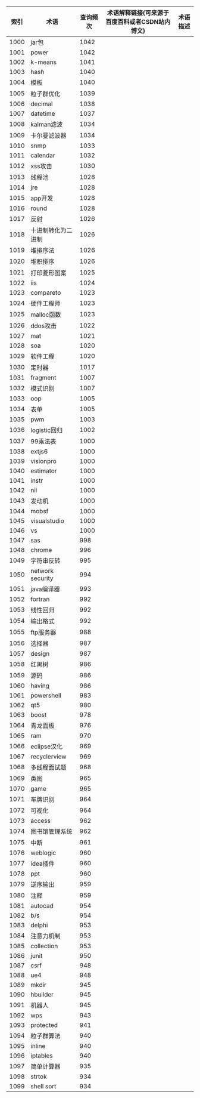 | 索引   | 术语               | 查询频次 | 术语解释链接(可来源于百度百科或者CSDN站内博文) | 术语描述 |
| ---- | ---------------- | ---- | -------------------------- | ---- |
| 1000 | jar包             | 1042 |                            |      |
| 1001 | power            | 1042 |                            |      |
| 1002 | k-means          | 1041 |                            |      |
| 1003 | hash             | 1040 |                            |      |
| 1004 | 模板               | 1040 |                            |      |
| 1005 | 粒子群优化            | 1039 |                            |      |
| 1006 | decimal          | 1038 |                            |      |
| 1007 | datetime         | 1037 |                            |      |
| 1008 | kalman滤波         | 1034 |                            |      |
| 1009 | 卡尔曼滤波器           | 1034 |                            |      |
| 1010 | snmp             | 1033 |                            |      |
| 1011 | calendar         | 1032 |                            |      |
| 1012 | xss攻击            | 1030 |                            |      |
| 1013 | 线程池              | 1028 |                            |      |
| 1014 | jre              | 1028 |                            |      |
| 1015 | app开发            | 1028 |                            |      |
| 1016 | round            | 1028 |                            |      |
| 1017 | 反射               | 1026 |                            |      |
| 1018 | 十进制转化为二进制        | 1026 |                            |      |
| 1019 | 堆排序法             | 1026 |                            |      |
| 1020 | 堆积排序             | 1026 |                            |      |
| 1021 | 打印菱形图案           | 1025 |                            |      |
| 1022 | iis              | 1024 |                            |      |
| 1023 | compareto        | 1023 |                            |      |
| 1024 | 硬件工程师            | 1023 |                            |      |
| 1025 | malloc函数         | 1023 |                            |      |
| 1026 | ddos攻击           | 1022 |                            |      |
| 1027 | mat              | 1021 |                            |      |
| 1028 | soa              | 1020 |                            |      |
| 1029 | 软件工程             | 1020 |                            |      |
| 1030 | 定时器              | 1017 |                            |      |
| 1031 | fragment         | 1007 |                            |      |
| 1032 | 模式识别             | 1007 |                            |      |
| 1033 | oop              | 1005 |                            |      |
| 1034 | 表单               | 1005 |                            |      |
| 1035 | pwm              | 1003 |                            |      |
| 1036 | logistic回归       | 1002 |                            |      |
| 1037 | 99乘法表            | 1000 |                            |      |
| 1038 | extjs6           | 1000 |                            |      |
| 1039 | visionpro        | 1000 |                            |      |
| 1040 | estimator        | 1000 |                            |      |
| 1041 | instr            | 1000 |                            |      |
| 1042 | nii              | 1000 |                            |      |
| 1043 | 发动机              | 1000 |                            |      |
| 1044 | mobsf            | 1000 |                            |      |
| 1045 | visualstudio     | 1000 |                            |      |
| 1046 | vs               | 1000 |                            |      |
| 1047 | sas              | 998  |                            |      |
| 1048 | chrome           | 996  |                            |      |
| 1049 | 字符串反转            | 995  |                            |      |
| 1050 | network security | 994  |                            |      |
| 1051 | java编译器          | 993  |                            |      |
| 1052 | fortran          | 992  |                            |      |
| 1053 | 线性回归             | 992  |                            |      |
| 1054 | 输出格式             | 992  |                            |      |
| 1055 | ftp服务器           | 988  |                            |      |
| 1056 | 选择器              | 987  |                            |      |
| 1057 | design           | 987  |                            |      |
| 1058 | 红黑树              | 986  |                            |      |
| 1059 | 源码               | 986  |                            |      |
| 1060 | having           | 986  |                            |      |
| 1061 | powershell       | 983  |                            |      |
| 1062 | qt5              | 980  |                            |      |
| 1063 | boost            | 978  |                            |      |
| 1064 | 青龙面板             | 976  |                            |      |
| 1065 | ram              | 970  |                            |      |
| 1066 | eclipse汉化        | 969  |                            |      |
| 1067 | recyclerview     | 969  |                            |      |
| 1068 | 多线程面试题           | 968  |                            |      |
| 1069 | 类图               | 965  |                            |      |
| 1070 | game             | 965  |                            |      |
| 1071 | 车牌识别             | 964  |                            |      |
| 1072 | 可视化              | 964  |                            |      |
| 1073 | access           | 962  |                            |      |
| 1074 | 图书馆管理系统          | 962  |                            |      |
| 1075 | 中断               | 961  |                            |      |
| 1076 | weblogic         | 960  |                            |      |
| 1077 | idea插件           | 960  |                            |      |
| 1078 | ppt              | 960  |                            |      |
| 1079 | 逆序输出             | 959  |                            |      |
| 1080 | 注释               | 959  |                            |      |
| 1081 | autocad          | 954  |                            |      |
| 1082 | b/s              | 954  |                            |      |
| 1083 | delphi           | 953  |                            |      |
| 1084 | 注意力机制            | 953  |                            |      |
| 1085 | collection       | 953  |                            |      |
| 1086 | junit            | 950  |                            |      |
| 1087 | csrf             | 948  |                            |      |
| 1088 | ue4              | 948  |                            |      |
| 1089 | mkdir            | 945  |                            |      |
| 1090 | hbuilder         | 945  |                            |      |
| 1091 | 机器人              | 945  |                            |      |
| 1092 | wps              | 943  |                            |      |
| 1093 | protected        | 941  |                            |      |
| 1094 | 粒子群算法            | 940  |                            |      |
| 1095 | inline           | 940  |                            |      |
| 1096 | iptables         | 940  |                            |      |
| 1097 | 简单计算器            | 935  |                            |      |
| 1098 | strtok           | 934  |                            |      |
| 1099 | shell sort       | 934  |                            |      |
